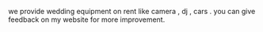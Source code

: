 we provide wedding equipment on rent like camera , dj , cars .
you can give feedback on my website for more improvement.
